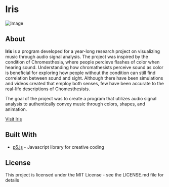 # Iris
![Image](https://i.imgur.com/SnJY40i.png)

## About
**Iris** is a program developed for a year-long research project on visualizing music through audio signal analysis. The project was inspired by the condition of Chromesthesia, where people percieve flashes of color when hearing sound. Understanding how chromathesists perceive sound as color is beneficial for exploring how people without the condition can still find correlation between sound and sight. Although there have been simulations and videos created that employ both senses, few have been accurate to the real-life descriptions of Chomesthesists. 

The goal of the project was to create a program that utilizes audio signal analysis to authentically convey music through colors, shapes, and animation.

[Visit Iris](https://123kevinlee.github.io/Iris/)

## Built With
* [p5.js](https://p5js.org/) - Javascript library for creative coding

## License
This project is licensed under the MIT License - see the LICENSE.md file for details